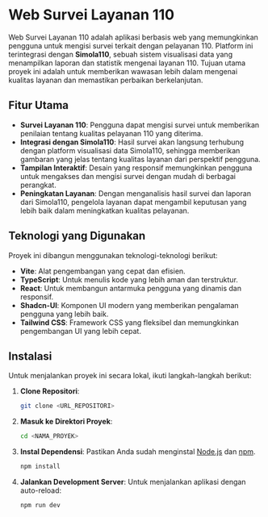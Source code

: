 

# Web Survei Layanan 110

Web Survei Layanan 110 adalah aplikasi berbasis web yang memungkinkan pengguna untuk mengisi survei terkait dengan pelayanan 110. Platform ini terintegrasi dengan **Simola110**, sebuah sistem visualisasi data yang menampilkan laporan dan statistik mengenai layanan 110. Tujuan utama proyek ini adalah untuk memberikan wawasan lebih dalam mengenai kualitas layanan dan memastikan perbaikan berkelanjutan.

## Fitur Utama

* **Survei Layanan 110**: Pengguna dapat mengisi survei untuk memberikan penilaian tentang kualitas pelayanan 110 yang diterima.
* **Integrasi dengan Simola110**: Hasil survei akan langsung terhubung dengan platform visualisasi data Simola110, sehingga memberikan gambaran yang jelas tentang kualitas layanan dari perspektif pengguna.
* **Tampilan Interaktif**: Desain yang responsif memungkinkan pengguna untuk mengakses dan mengisi survei dengan mudah di berbagai perangkat.
* **Peningkatan Layanan**: Dengan menganalisis hasil survei dan laporan dari Simola110, pengelola layanan dapat mengambil keputusan yang lebih baik dalam meningkatkan kualitas pelayanan.

## Teknologi yang Digunakan

Proyek ini dibangun menggunakan teknologi-teknologi berikut:

* **Vite**: Alat pengembangan yang cepat dan efisien.
* **TypeScript**: Untuk menulis kode yang lebih aman dan terstruktur.
* **React**: Untuk membangun antarmuka pengguna yang dinamis dan responsif.
* **Shadcn-UI**: Komponen UI modern yang memberikan pengalaman pengguna yang lebih baik.
* **Tailwind CSS**: Framework CSS yang fleksibel dan memungkinkan pengembangan UI yang lebih cepat.

## Instalasi

Untuk menjalankan proyek ini secara lokal, ikuti langkah-langkah berikut:

1. **Clone Repositori**:

   ```sh
   git clone <URL_REPOSITORI>
   ```

2. **Masuk ke Direktori Proyek**:

   ```sh
   cd <NAMA_PROYEK>
   ```

3. **Instal Dependensi**:
   Pastikan Anda sudah menginstal [Node.js](https://nodejs.org/) dan [npm](https://www.npmjs.com/).

   ```sh
   npm install
   ```

4. **Jalankan Development Server**:
   Untuk menjalankan aplikasi dengan auto-reload:

   ```sh
   npm run dev
   ```

